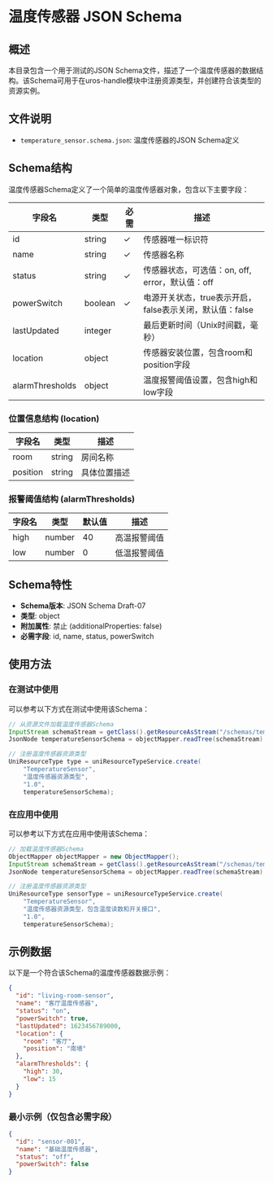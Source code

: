 # 温度传感器 JSON Schema

## 概述

本目录包含一个用于测试的JSON Schema文件，描述了一个温度传感器的数据结构。该Schema可用于在uros-handle模块中注册资源类型，并创建符合该类型的资源实例。

## 文件说明

- `temperature_sensor.schema.json`: 温度传感器的JSON Schema定义

## Schema结构

温度传感器Schema定义了一个简单的温度传感器对象，包含以下主要字段：

| 字段名 | 类型 | 必需 | 描述 |
|-------|------|------|------|
| id | string | ✓ | 传感器唯一标识符 |
| name | string | ✓ | 传感器名称 |
| status | string | ✓ | 传感器状态，可选值：on, off, error，默认值：off |
| powerSwitch | boolean | ✓ | 电源开关状态，true表示开启，false表示关闭，默认值：false |
| lastUpdated | integer | | 最后更新时间（Unix时间戳，毫秒） |
| location | object | | 传感器安装位置，包含room和position字段 |
| alarmThresholds | object | | 温度报警阈值设置，包含high和low字段 |

### 位置信息结构 (location)

| 字段名 | 类型 | 描述 |
|-------|------|------|
| room | string | 房间名称 |
| position | string | 具体位置描述 |

### 报警阈值结构 (alarmThresholds)

| 字段名 | 类型 | 默认值 | 描述 |
|-------|------|--------|------|
| high | number | 40 | 高温报警阈值 |
| low | number | 0 | 低温报警阈值 |

## Schema特性

- **Schema版本**: JSON Schema Draft-07
- **类型**: object
- **附加属性**: 禁止 (additionalProperties: false)
- **必需字段**: id, name, status, powerSwitch

## 使用方法

### 在测试中使用

可以参考以下方式在测试中使用该Schema：

```java
// 从资源文件加载温度传感器Schema
InputStream schemaStream = getClass().getResourceAsStream("/schemas/temperature_sensor.schema.json");
JsonNode temperatureSensorSchema = objectMapper.readTree(schemaStream);

// 注册温度传感器资源类型
UniResourceType type = uniResourceTypeService.create(
    "TemperatureSensor", 
    "温度传感器资源类型", 
    "1.0",
    temperatureSensorSchema);
```

### 在应用中使用

可以参考以下方式在应用中使用该Schema：

```java
// 加载温度传感器Schema
ObjectMapper objectMapper = new ObjectMapper();
InputStream schemaStream = getClass().getResourceAsStream("/schemas/temperature_sensor.schema.json");
JsonNode temperatureSensorSchema = objectMapper.readTree(schemaStream);

// 注册温度传感器资源类型
UniResourceType sensorType = uniResourceTypeService.create(
    "TemperatureSensor", 
    "温度传感器资源类型，包含温度读数和开关接口", 
    "1.0",
    temperatureSensorSchema);
```

## 示例数据

以下是一个符合该Schema的温度传感器数据示例：

```json
{
  "id": "living-room-sensor",
  "name": "客厅温度传感器",
  "status": "on",
  "powerSwitch": true,
  "lastUpdated": 1623456789000,
  "location": {
    "room": "客厅",
    "position": "南墙"
  },
  "alarmThresholds": {
    "high": 30,
    "low": 15
  }
}
```

### 最小示例（仅包含必需字段）

```json
{
  "id": "sensor-001",
  "name": "基础温度传感器",
  "status": "off",
  "powerSwitch": false
}
```